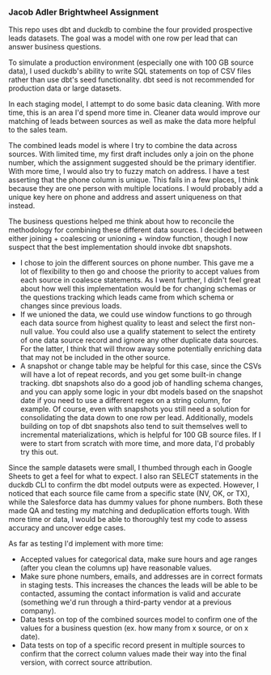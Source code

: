 ### Jacob Adler Brightwheel Assignment

This repo uses dbt and duckdb to combine the four provided prospective leads datasets. The goal was a model with one row per lead that can answer business questions.

To simulate a production environment (especially one with 100 GB source data), I used duckdb's ability to write SQL statements on top of CSV files rather than use dbt's seed functionality. dbt seed is not recommended for production data or large datasets.

In each staging model, I attempt to do some basic data cleaning. With more time, this is an area I'd spend more time in. Cleaner data would improve our matching of leads between sources as well as make the data more helpful to the sales team.

The combined leads model is where I try to combine the data across sources. With limited time, my first draft includes only a join on the phone number, which the assignment suggested should be the primary identifier. With more time, I would also try to fuzzy match on address. I have a test asserting that the phone column is unique. This fails in a few places, I think because they are one person with multiple locations. I would probably add a unique key here on phone and address and assert uniqueness on that instead.

The business questions helped me think about how to reconcile the methodology for combining these different data sources. I decided between either joining + coalescing or unioning + window function, though I now suspect that the best implementation should invoke dbt snapshots.

- I chose to join the different sources on phone number. This gave me a lot of flexibility to then go and choose the priority to accept values from each source in coalesce statements. As I went further, I didn't feel great about how well this implementation would be for changing schemas or the questions tracking which leads came from which schema or changes since previous loads. 
- If we unioned the data, we could use window functions to go through each data source from highest quality to least and select the first non-null value. You could also use a qualify statement to select the entirety of one data source record and ignore any other duplicate data sources. For the latter, I think that will throw away some potentially enriching data that may not be included in the other source.
- A snapshot or change table may be helpful for this case, since the CSVs will have a lot of repeat records, and you get some built-in change tracking. dbt snapshots also do a good job of handling schema changes, and you can apply some logic in your dbt models based on the snapshot date if you need to use a different regex on a string column, for example. Of course, even with snapshots you still need a solution for consolidating the data down to one row per lead. Additionally, models building on top of dbt snapshots also tend to suit themselves well to incremental materializations, which is helpful for 100 GB source files. If I were to start from scratch with more time, and more data, I'd probably try this out.

Since the sample datasets were small, I thumbed through each in Google Sheets to get a feel for what to expect. I also ran SELECT statements in the duckdb CLI to confirm the dbt model outputs were as expected. However, I noticed that each source file came from a specific state (NV, OK, or TX), while the Salesforce data has dummy values for phone numbers. Both these made QA and testing my matching and deduplication efforts tough. With more time or data, I would be able to thoroughly test my code to assess accuracy and uncover edge cases.

As far as testing I'd implement with more time:
- Accepted values for categorical data, make sure hours and age ranges (after you clean the columns up) have reasonable values.
- Make sure phone numbers, emails, and addresses are in correct formats in staging tests. This increases the chances the leads will be able to be contacted, assuming the contact information is valid and accurate (something we'd run through a third-party vendor at a previous company).
- Data tests on top of the combined sources model to confirm one of the values for a business question (ex. how many from x source, or on x date).
- Data tests on top of a specific record present in multiple sources to confirm that the correct column values made their way into the final version, with correct source attribution.